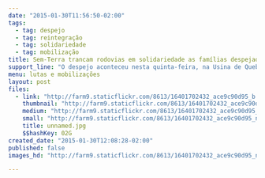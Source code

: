 ```yaml
---
date: "2015-01-30T11:56:50-02:00"
tags:
  - tag: despejo
  - tag: reintegração
  - tag: solidariedade
  - tag: mobilização
title: Sem-Terra trancam rodovias em solidariedade as famílias despejadas de acampamento
support_line: "O despejo aconteceu nesta quinta-feira, na Usina de Quebra Coco, próximo a Sidrolândia"
menu: lutas e mobilizações
layout: post
files:
  - link: "http://farm9.staticflickr.com/8613/16401702432_ace9c90d95_b.jpg"
    thumbnail: "http://farm9.staticflickr.com/8613/16401702432_ace9c90d95_t.jpg"
    medium: "http://farm9.staticflickr.com/8613/16401702432_ace9c90d95_z.jpg"
    small: "http://farm9.staticflickr.com/8613/16401702432_ace9c90d95_n.jpg"
    title: unnamed.jpg
    $$hashKey: 02G
created_date: "2015-01-30T12:08:28-02:00"
published: false
images_hd: "http://farm9.staticflickr.com/8613/16401702432_ace9c90d95_n.jpg"

---
```

